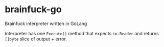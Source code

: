 # brainfuck-go
Brainfuck interpreter written in GoLang

Interpreter has one `Execute()` method that expects `io.Reader` and returns `[]byte` slice of output + error.
